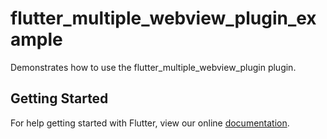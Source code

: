 # flutter_multiple_webview_plugin_example

Demonstrates how to use the flutter_multiple_webview_plugin plugin.

## Getting Started

For help getting started with Flutter, view our online
[documentation](http://flutter.io/).
